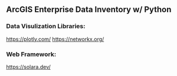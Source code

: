 ## ArcGIS Enterprise Data Inventory w/ Python

### Data Visulization Libraries:
https://plotly.com/
https://networkx.org/

### Web Framework:
https://solara.dev/




